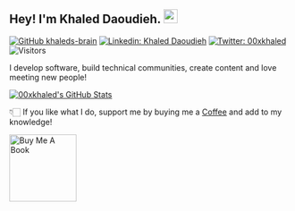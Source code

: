 ## Hey! I'm Khaled Daoudieh. <img src="https://media.giphy.com/media/hvRJCLFzcasrR4ia7z/giphy.gif" width="25px">

[![GitHub khaleds-brain](https://img.shields.io/github/followers/khaleds-brain?label=follow&style=social)](https://github.com/khaleds-brain)
[![Linkedin: Khaled Daoudieh](https://img.shields.io/badge/daoudieh-blue?style=flat-square&logo=Linkedin&logoColor=white&link=https://www.linkedin.com/in/daudieh/)](https://www.linkedin.com/in/daoudieh/)
[![Twitter: 00xkhaled](https://img.shields.io/twitter/follow/00xkhaled?style=social)](https://twitter.com/00xkhaled)
![Visitors](https://visitor-badge.glitch.me/badge?page_id=00xkhaled&left_color=gray&right_color=blue)
<!-- [![Medium Badge](https://img.shields.io/badge/-@Khushboo%20Verma-black?style=flat-square&labelColor=000000&logo=Medium&link=https://medium.com/@khushboo-verma)](https://medium.com/@khushboo-verma)
[![Polywork Badge](https://img.shields.io/badge/-khushbooverma-orange?style=flat-square&logo=polywork&logoColor=black&link=http://polywork.com/khushbooverma)](http://polywork.com/khushbooverma) -->
  
I develop software, build technical communities, create content and love meeting new people!


[![00xkhaled's GitHub Stats](https://github-readme-stats.vercel.app/api?username=khaleds-brain&hide=issues&count_private=true&show_icons=true&theme=calm)](https://github.com/khaleds-brain/github-readme-stats)


👇🏻 If you like what I do, support me by buying me a [Coffee](https://www.buymeacoffee.com/khaledd) and add to my knowledge! 

<a href="https://www.buymeacoffee.com/khaledd" target="_blank"><img src="https://cdn.buymeacoffee.com/buttons/v2/default-white.png" alt="Buy Me A Book" width="120" ></a>


<!--
**vermakhushboo/vermakhushboo** is a ✨ _special_ ✨ repository because its `README.md` (this file) appears on your GitHub profile.

Here are some ideas to get you started:

- 🔭 I’m currently working on ...
- 🌱 I’m currently learning ...
- 👯 I’m looking to collaborate on ...
- 🤔 I’m looking for help with ...
- 💬 Ask me about ...
- 📫 How to reach me: ...
- 😄 Pronouns: ...
- ⚡ Fun fact: ...
-->
